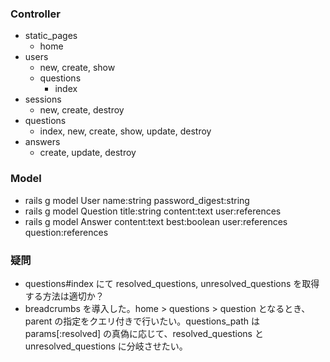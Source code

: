 ### Controller

- static_pages
  - home
- users
  - new, create, show
  - questions
    - index
- sessions
  - new, create, destroy
- questions
  - index, new, create, show, update, destroy
- answers
  - create, update, destroy

### Model

- rails g model User name:string password_digest:string
- rails g model Question title:string content:text user:references
- rails g model Answer content:text best:boolean user:references question:references

### 疑問

- questions#index にて resolved_questions, unresolved_questions を取得する方法は適切か？
- breadcrumbs を導入した。home > questions > question となるとき、parent の指定をクエリ付きで行いたい。questions_path は params[:resolved] の真偽に応じて、resolved_questions と unresolved_questions に分岐させたい。
